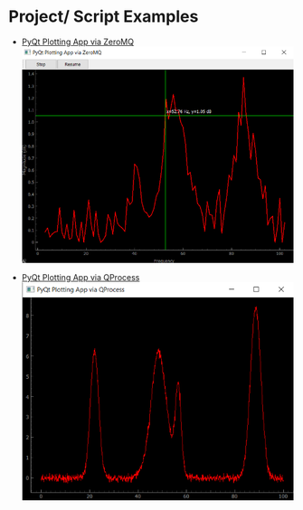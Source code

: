 # Project/ Script Examples
- [PyQt Plotting App via ZeroMQ](pyqtgraph-zmq)
![PyQt Plotting App via ZeroMQ](assets/pyqtgraph-zmq.png)

- [PyQt Plotting App via QProcess](pyqtgraph-qprocess)
![PyQt Plotting App via QProcess](assets/pyqtgraph-qprocess.png)
